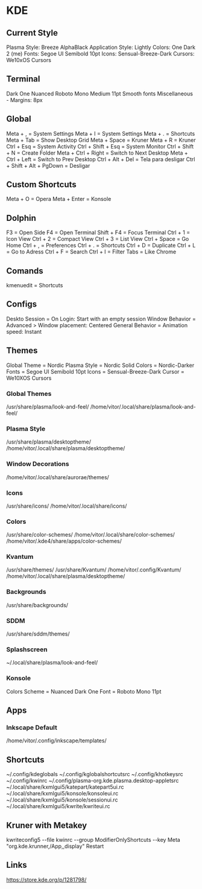 # KDE

## Current Style
Plasma Style: Breeze AlphaBlack
Application Style: Lightly
Colors: One Dark 2 (me)
Fonts: Segoe UI Semibold 10pt
Icons: Sensual-Breeze-Dark
Cursors: We10xOS Cursors

## Terminal
Dark One Nuanced
Roboto Mono Medium 11pt Smooth fonts
Miscellaneous - Margins: 8px

## Global
Meta + , = System Settings
Meta + I = System Settings
Meta + . = Shortcuts
Meta + Tab = Show Desktop Grid
Meta + Space = Kruner
Meta + R = Kruner
Ctrl + Esq = System Activity
Ctrl + Shift + Esq = System Monitor
Ctrl + Shift + N = Create Folder
Meta + Ctrl + Right = Switch to Next Desktop
Meta + Ctrl + Left = Switch to Prev Desktop
Ctrl + Alt + Del = Tela para desligar
Ctrl + Shift + Alt + PgDown = Desligar

## Custom Shortcuts
Meta + O = Opera
Meta + Enter = Konsole

## Dolphin
F3 = Open Side
F4 = Open Terminal
Shift + F4 = Focus Terminal
Ctrl + 1 = Icon View
Ctrl + 2 = Compact View
Ctrl + 3 = List View
Ctrl + Space = Go Home
Ctrl + , = Preferences
Ctrl + . = Shortcuts
Ctrl + D = Duplicate
Ctrl + L = Go to Adress
Ctrl + F = Search
Ctrl + I = Filter
Tabs = Like Chrome

## Comands
kmenuedit = Shortcuts

## Configs
Deskto Session = On Login: Start with an empty session
Window Behavior = Advanced > Window placement: Centered
General Behavior = Animation speed: Instant

## Themes
Global Theme = Nordic
Plasma Style = Nordic Solid
Colors = Nordic-Darker
Fonts = Segoe UI Semibold 10pt
Icons = Sensual-Breeze-Dark
Cursor = We10XOS Cursors

### Global Themes
/usr/share/plasma/look-and-feel/
/home/vitor/.local/share/plasma/look-and-feel/

### Plasma Style
/usr/share/plasma/desktoptheme/
/home/vitor/.local/share/plasma/desktoptheme/

### Window Decorations
/home/vitor/.local/share/aurorae/themes/

### Icons
/usr/share/icons/
/home/vitor/.local/share/icons/

### Colors
/usr/share/color-schemes/
/home/vitor/.local/share/color-schemes/
/home/vitor/.kde4/share/apps/color-schemes/

### Kvantum
/usr/share/themes/
/usr/share/Kvantum/
/home/vitor/.config/Kvantum/
/home/vitor/.local/share/plasma/desktoptheme/

### Backgrounds
/usr/share/backgrounds/

### SDDM
/usr/share/sddm/themes/

### Splashscreen
~/.local/share/plasma/look-and-feel/

### Konsole
Colors Scheme = Nuanced Dark One
Font = Roboto Mono 11pt

## Apps
### Inkscape Default
/home/vitor/.config/inkscape/templates/

## Shortcuts
~/.config/kdeglobals
~/.config/kglobalshortcutsrc
~/.config/khotkeysrc
~/.config/kwinrc
~/.config/plasma-org.kde.plasma.desktop-appletsrc
~/.local/share/kxmlgui5/katepart/katepart5ui.rc
~/.local/share/kxmlgui5/konsole/konsoleui.rc
~/.local/share/kxmlgui5/konsole/sessionui.rc
~/.local/share/kxmlgui5/kwrite/kwriteui.rc

## Kruner with Metakey
kwriteconfig5 --file kwinrc --group ModifierOnlyShortcuts --key Meta "org.kde.krunner,/App,,display"
Restart

## Links
https://store.kde.org/p/1281798/
